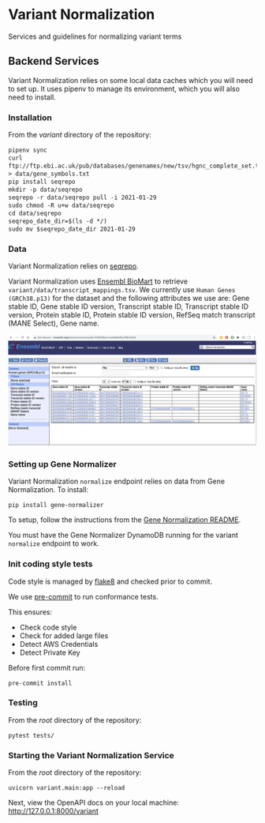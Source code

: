 # Variant Normalization
Services and guidelines for normalizing variant terms

## Backend Services
Variant Normalization relies on some local data caches which you will need to set up. It uses pipenv to manage its environment, which you will also need to install.

### Installation
From the _variant_ directory of the repository:
```
pipenv sync
curl ftp://ftp.ebi.ac.uk/pub/databases/genenames/new/tsv/hgnc_complete_set.txt.txt > data/gene_symbols.txt
pip install seqrepo
mkdir -p data/seqrepo
seqrepo -r data/seqrepo pull -i 2021-01-29
sudo chmod -R u+w data/seqrepo
cd data/seqrepo
seqrepo_date_dir=$(ls -d */)
sudo mv $seqrepo_date_dir 2021-01-29
```

### Data
Variant Normalization relies on [seqrepo](https://github.com/biocommons/biocommons.seqrepo).

Variant Normalization uses [Ensembl BioMart](http://www.ensembl.org/biomart/martview) to retrieve `variant/data/transcript_mappings.tsv`. We currently use `Human Genes (GRCh38.p13)` for the dataset and the following attributes we use are: Gene stable ID, Gene stable ID version, Transcript stable ID, Transcript stable ID version, Protein stable ID, Protein stable ID version, RefSeq match transcript (MANE Select), Gene name. 

![image](biomart.png)

### Setting up Gene Normalizer
Variant Normalization `normalize` endpoint relies on data from Gene Normalization. To install:
```shell script
pip install gene-normalizer
```

To setup, follow the instructions from the [Gene Normalization README](https://github.com/cancervariants/gene-normalization). 

You must have the Gene Normalizer DynamoDB running for the variant `normalize` endpoint to work.

### Init coding style tests

Code style is managed by [flake8](https://github.com/PyCQA/flake8) and checked prior to commit.

We use [pre-commit](https://pre-commit.com/#usage) to run conformance tests.

This ensures:

* Check code style
* Check for added large files
* Detect AWS Credentials
* Detect Private Key

Before first commit run:

```
pre-commit install
```

### Testing
From the _root_ directory of the repository:
```
pytest tests/
```

### Starting the Variant Normalization Service
From the _root_ directory of the repository:
```
uvicorn variant.main:app --reload
```
Next, view the OpenAPI docs on your local machine:
http://127.0.0.1:8000/variant